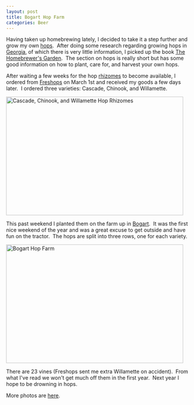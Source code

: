 ```yaml
--- 
layout: post
title: Bogart Hop Farm
categories: Beer
---
```

Having taken up homebrewing lately, I decided to take it a step further and grow my own <a href="http://en.wikipedia.org/wiki/Hops">hops</a>.   After doing some research regarding growing hops in <a href="http://en.wikipedia.org/wiki/Georgia_(U.S._state)">Georgia</a>, of which there is very little information, I picked up the book <a href="http://www.amazon.com/Homebrewers-Garden-Easily-Prepare-Brewing/dp/1580170102/ref=pd_bbs_sr_1?ie=UTF8&amp;s=books&amp;qid=1236737105&amp;sr=8-1">The Homebrewer's Garden</a>.  The section on hops is really short but has some good information on how to plant, care for, and harvest your own hops.

After waiting a few weeks for the hop <a href="http://en.wikipedia.org/wiki/Rhizome">rhizomes</a> to become available, I ordered from <a href="http://www.freshops.com/">Freshops</a> on March 1st and received my goods a few days later.  I ordered three varieties: Cascade, Chinook, and Willamette.

<img class="size-full wp-image-551" title="imgp3767" src="http://cameronstokes.com/wp-content/uploads/2009/03/imgp3767.jpg" alt="Cascade, Chinook, and Willamette Hop Rhizomes " width="480" height="321" />

This past weekend I planted them on the farm up in <a href="http://en.wikipedia.org/wiki/Bogart,_Georgia">Bogart</a>.  It was the first nice weekend of the year and was a great excuse to get outside and have fun on the tractor.  The hops are split into three rows, one for each variety.

<img class="size-full wp-image-552" title="imgp3834" src="http://cameronstokes.com/wp-content/uploads/2009/03/imgp3834.jpg" alt="Bogart Hop Farm" width="480" height="321" />

There are 23 vines (Freshops sent me extra Willamette on accident).  From what I've read we won't get much off them in the first year.  Next year I hope to be drowning in hops.

More photos are <a href="http://cameronstokes.com/gallery/bogart-hop-farm-march-2009/">here</a>.
